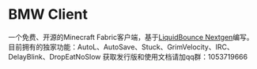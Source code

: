 # BMW Client

一个免费、开源的Minecraft Fabric客户端，基于[LiquidBounce Nextgen](https://github.com/CCBlueX/LiquidBounce)编写。
目前拥有的独家功能：AutoL、AutoSave、Stuck、GrimVelocity、IRC、DelayBlink、DropEatNoSlow
获取发行版和使用文档请加qq群：1053719666
